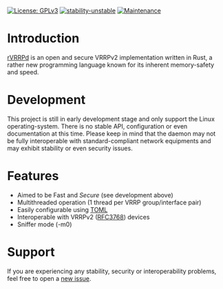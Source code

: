 [![License: GPLv3](https://img.shields.io/badge/License-GPLv3-blue.svg)](https://github.com/e3prom/rVRRPd/blob/master/LICENSE)
[![stability-unstable](https://img.shields.io/badge/stability-unstable-yellow.svg)](https://github.com/e3prom/rVRRPd/releases)
[![Maintenance](https://img.shields.io/badge/Maintained%3F-yes-green.svg)](https://github.com/e3prom/rVRRPd/graphs/contributors)

# Introduction
[rVRRPd](https://github.com/e3prom/rVRRPd) is an open and secure VRRPv2 implementation written in Rust, a rather new programming language known for its inherent memory-safety and speed.

# Development
This project is still in early development stage and only support the Linux operating-system. There is no stable API, configuration or even documentation at this time. Please keep in mind that the daemon may not be fully interoperable with standard-compliant network equipments and may exhibit stability or even security issues.

# Features
 * Aimed to be Fast and _Secure_ (see development above)
 * Multithreaded operation (1 thread per VRRP group/interface pair)
 * Easily configurable using [TOML](https://github.com/toml-lang/toml)
 * Interoperable with VRRPv2 ([RFC3768](https://tools.ietf.org/html/rfc3768)) devices
 * Sniffer mode (-m0)
 
 # Support
If you are experiencing any stability, security or interoperability problems, feel free to open a [new issue](https://github.com/e3prom/rVRRPd/issues/new).
